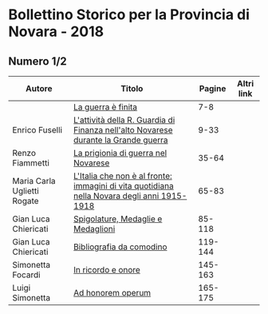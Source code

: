 # Bollettino Storico per la Provincia di Novara - 2018

## Numero 1/2

| Autore                      | Titolo                                                                                                                                    | Pagine  | Altri link |
|-----------------------------|-------------------------------------------------------------------------------------------------------------------------------------------|---------|------------|
|                             | [La guerra è finita](http://www.ssno.it/BSPNo/bspn_2018.html#01)                                                                          | 7-8     |            |
| Enrico Fuselli              | [L'attività della R. Guardia di Finanza nell'alto Novarese durante la Grande guerra](http://www.ssno.it/BSPNo/bspn_2018.html#02)          | 9-33    |            |
| Renzo Fiammetti             | [La prigionia di guerra nel Novarese](http://www.ssno.it/BSPNo/bspn_2018.html#03)                                                         | 35-64   |            |
| Maria Carla Uglietti Rogate | [L'Italia che non è al fronte: immagini di vita quotidiana nella Novara degli anni 1915-1918](http://www.ssno.it/BSPNo/bspn_2018.html#04) | 65-83   |            |
| Gian Luca  Chiericati       | [Spigolature, Medaglie e Medaglioni](http://www.ssno.it/BSPNo/bspn_2018.html#05)                                                          | 85-118  |            |
| Gian Luca  Chiericati       | [Bibliografia da comodino](http://www.ssno.it/BSPNo/bspn_2018.html#06)                                                                    | 119-144 |            |
| Simonetta Focardi           | [In ricordo e onore](http://www.ssno.it/BSPNo/bspn_2018.html#07)                                                                          | 145-163 |            |
| Luigi Simonetta             | [Ad honorem operum](http://www.ssno.it/BSPNo/bspn_2018.html#08)                                                                           | 165-175 |            |

